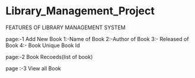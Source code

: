 # Library_Management_Project
FEATURES OF LIBRARY MANAGEMENT SYSTEM 

page:-1 Add New Book 
1:-Name of Book 
2:-Author of Book 
3:- Released of Book 
4:- Book Unique Book Id 

page:-2 Book Recoeds(list of book) 

page :-3 View all Book
